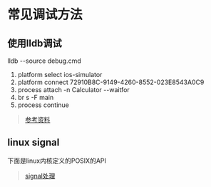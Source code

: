 # 常见调试方法

## 使用lldb调试

lldb --source debug.cmd
1. platform select ios-simulator
2. platform connect 72910B8C-9149-4260-8552-023E8543A0C9
3. process attach -n Calculator --waitfor
4. br s -F main
5. process continue

> [参考资料](http://junch.github.io/debug/2016/09/19/original-lldb.html)

## linux signal
下面是linux内核定义的POSIX的API
> [signal处理](https://www.gnu.org/software/libc/manual/html_node/Signal-Handling.html)
